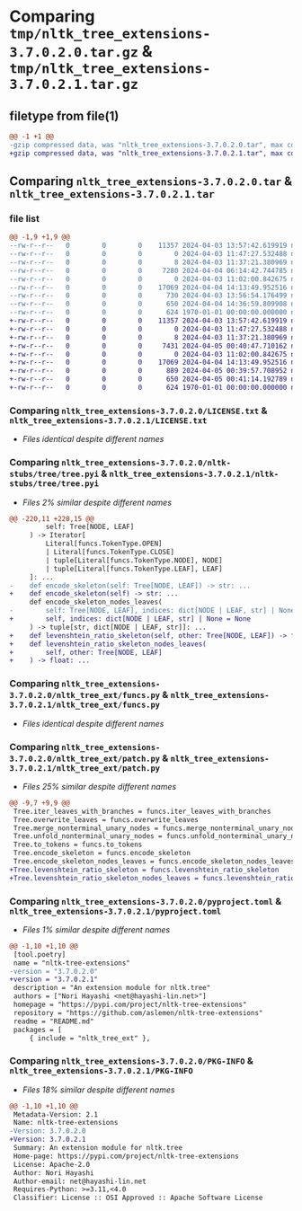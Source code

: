 # Comparing `tmp/nltk_tree_extensions-3.7.0.2.0.tar.gz` & `tmp/nltk_tree_extensions-3.7.0.2.1.tar.gz`

## filetype from file(1)

```diff
@@ -1 +1 @@
-gzip compressed data, was "nltk_tree_extensions-3.7.0.2.0.tar", max compression
+gzip compressed data, was "nltk_tree_extensions-3.7.0.2.1.tar", max compression
```

## Comparing `nltk_tree_extensions-3.7.0.2.0.tar` & `nltk_tree_extensions-3.7.0.2.1.tar`

### file list

```diff
@@ -1,9 +1,9 @@
--rw-r--r--   0        0        0    11357 2024-04-03 13:57:42.619919 nltk_tree_extensions-3.7.0.2.0/LICENSE.txt
--rw-r--r--   0        0        0        0 2024-04-03 11:47:27.532488 nltk_tree_extensions-3.7.0.2.0/README.md
--rw-r--r--   0        0        0        8 2024-04-03 11:37:21.380969 nltk_tree_extensions-3.7.0.2.0/nltk-stubs/py.typed
--rw-r--r--   0        0        0     7280 2024-04-04 06:14:42.744785 nltk_tree_extensions-3.7.0.2.0/nltk-stubs/tree/tree.pyi
--rw-r--r--   0        0        0        0 2024-04-03 11:02:00.842675 nltk_tree_extensions-3.7.0.2.0/nltk_tree_ext/__init__.py
--rw-r--r--   0        0        0    17069 2024-04-04 14:13:49.952516 nltk_tree_extensions-3.7.0.2.0/nltk_tree_ext/funcs.py
--rw-r--r--   0        0        0      730 2024-04-03 13:56:54.176499 nltk_tree_extensions-3.7.0.2.0/nltk_tree_ext/patch.py
--rw-r--r--   0        0        0      650 2024-04-04 14:36:59.809908 nltk_tree_extensions-3.7.0.2.0/pyproject.toml
--rw-r--r--   0        0        0      624 1970-01-01 00:00:00.000000 nltk_tree_extensions-3.7.0.2.0/PKG-INFO
+-rw-r--r--   0        0        0    11357 2024-04-03 13:57:42.619919 nltk_tree_extensions-3.7.0.2.1/LICENSE.txt
+-rw-r--r--   0        0        0        0 2024-04-03 11:47:27.532488 nltk_tree_extensions-3.7.0.2.1/README.md
+-rw-r--r--   0        0        0        8 2024-04-03 11:37:21.380969 nltk_tree_extensions-3.7.0.2.1/nltk-stubs/py.typed
+-rw-r--r--   0        0        0     7431 2024-04-05 00:40:47.710162 nltk_tree_extensions-3.7.0.2.1/nltk-stubs/tree/tree.pyi
+-rw-r--r--   0        0        0        0 2024-04-03 11:02:00.842675 nltk_tree_extensions-3.7.0.2.1/nltk_tree_ext/__init__.py
+-rw-r--r--   0        0        0    17069 2024-04-04 14:13:49.952516 nltk_tree_extensions-3.7.0.2.1/nltk_tree_ext/funcs.py
+-rw-r--r--   0        0        0      889 2024-04-05 00:39:57.708952 nltk_tree_extensions-3.7.0.2.1/nltk_tree_ext/patch.py
+-rw-r--r--   0        0        0      650 2024-04-05 00:41:14.192789 nltk_tree_extensions-3.7.0.2.1/pyproject.toml
+-rw-r--r--   0        0        0      624 1970-01-01 00:00:00.000000 nltk_tree_extensions-3.7.0.2.1/PKG-INFO
```

### Comparing `nltk_tree_extensions-3.7.0.2.0/LICENSE.txt` & `nltk_tree_extensions-3.7.0.2.1/LICENSE.txt`

 * *Files identical despite different names*

### Comparing `nltk_tree_extensions-3.7.0.2.0/nltk-stubs/tree/tree.pyi` & `nltk_tree_extensions-3.7.0.2.1/nltk-stubs/tree/tree.pyi`

 * *Files 2% similar despite different names*

```diff
@@ -220,11 +220,15 @@
         self: Tree[NODE, LEAF]
     ) -> Iterator[
         Literal[funcs.TokenType.OPEN]
         | Literal[funcs.TokenType.CLOSE]
         | tuple[Literal[funcs.TokenType.NODE], NODE]
         | tuple[Literal[funcs.TokenType.LEAF], LEAF]
     ]: ...
-    def encode_skeleton(self: Tree[NODE, LEAF]) -> str: ...
+    def encode_skeleton(self) -> str: ...
     def encode_skeleton_nodes_leaves(
-        self: Tree[NODE, LEAF], indices: dict[NODE | LEAF, str] | None = None
+        self, indices: dict[NODE | LEAF, str] | None = None
     ) -> tuple[str, dict[NODE | LEAF, str]]: ...
+    def levenshtein_ratio_skeleton(self, other: Tree[NODE, LEAF]) -> float: ...
+    def levenshtein_ratio_skeleton_nodes_leaves(
+        self, other: Tree[NODE, LEAF]
+    ) -> float: ...
```

### Comparing `nltk_tree_extensions-3.7.0.2.0/nltk_tree_ext/funcs.py` & `nltk_tree_extensions-3.7.0.2.1/nltk_tree_ext/funcs.py`

 * *Files identical despite different names*

### Comparing `nltk_tree_extensions-3.7.0.2.0/nltk_tree_ext/patch.py` & `nltk_tree_extensions-3.7.0.2.1/nltk_tree_ext/patch.py`

 * *Files 25% similar despite different names*

```diff
@@ -9,7 +9,9 @@
 Tree.iter_leaves_with_branches = funcs.iter_leaves_with_branches
 Tree.overwrite_leaves = funcs.overwrite_leaves
 Tree.merge_nonterminal_unary_nodes = funcs.merge_nonterminal_unary_nodes
 Tree.unfold_nonterminal_unary_nodes = funcs.unfold_nonterminal_unary_nodes
 Tree.to_tokens = funcs.to_tokens
 Tree.encode_skeleton = funcs.encode_skeleton
 Tree.encode_skeleton_nodes_leaves = funcs.encode_skeleton_nodes_leaves
+Tree.levenshtein_ratio_skeleton = funcs.levenshtein_ratio_skeleton
+Tree.levenshtein_ratio_skeleton_nodes_leaves = funcs.levenshtein_ratio_skeleton_nodes_leaves
```

### Comparing `nltk_tree_extensions-3.7.0.2.0/pyproject.toml` & `nltk_tree_extensions-3.7.0.2.1/pyproject.toml`

 * *Files 1% similar despite different names*

```diff
@@ -1,10 +1,10 @@
 [tool.poetry]
 name = "nltk-tree-extensions"
-version = "3.7.0.2.0"
+version = "3.7.0.2.1"
 description = "An extension module for nltk.tree"
 authors = ["Nori Hayashi <net@hayashi-lin.net>"]
 homepage = "https://pypi.com/project/nltk-tree-extensions"
 repository = "https://github.com/aslemen/nltk-tree-extensions"
 readme = "README.md"
 packages = [
     { include = "nltk_tree_ext" },
```

### Comparing `nltk_tree_extensions-3.7.0.2.0/PKG-INFO` & `nltk_tree_extensions-3.7.0.2.1/PKG-INFO`

 * *Files 18% similar despite different names*

```diff
@@ -1,10 +1,10 @@
 Metadata-Version: 2.1
 Name: nltk-tree-extensions
-Version: 3.7.0.2.0
+Version: 3.7.0.2.1
 Summary: An extension module for nltk.tree
 Home-page: https://pypi.com/project/nltk-tree-extensions
 License: Apache-2.0
 Author: Nori Hayashi
 Author-email: net@hayashi-lin.net
 Requires-Python: >=3.11,<4.0
 Classifier: License :: OSI Approved :: Apache Software License
```

